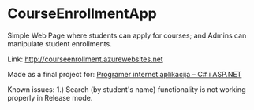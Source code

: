 # CourseEnrollmentApp
Simple Web Page where students can apply for courses; and Admins can manipulate student enrollments.

Link: <a href='http://courseenrollment.azurewebsites.net' target="_blank">http://courseenrollment.azurewebsites.net</a>

Made as a final project for: [Programer internet aplikacija – C# i ASP.NET](https://www.algebra.hr/edukacija/razvoj-aplikacija/programer-internet-aplikacija-c-i-asp-net/?gclid=EAIaIQobChMIqO_Hkrui1wIVRhbTCh03SgxBEAAYASAAEgJYHvD_BwE)

Known issues: 
1.) Search (by student's name) functionality is not working properly in Release mode.
